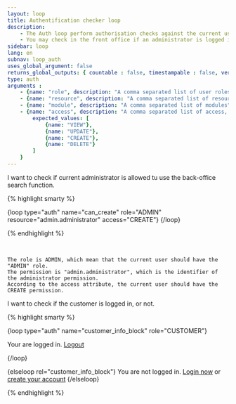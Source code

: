 ```yaml
---
layout: loop
title: Authentification checker loop
description:
    - The Auth loop perform authorisation checks against the current user. This loop returns nothing if the authorization fails, or the loop contents if it succeeds.
    - You may check in the front office if an administrator is logged in, and perform specific functions in your front-office template (such as direct editing, for example).
sidebar: loop
lang: en
subnav: loop_auth
uses_global_argument: false
returns_global_outputs: { countable : false, timestampable : false, versionable : false }
type: auth
arguments :
    - {name: "role", description: "A comma separated list of user roles", mandatory: "true", example: "role=\"ADMIN\" or can be role=\"CUSTOMER\""}
    - {name: "resource", description: "A comma separated list of resources"}
    - {name: "module", description: "A comma separated list of modules"}
    - {name: "access", description: "A comma separated list of access, . If empty or missing, the authorization is checked against the roles only",
        expected_values: [
            {name: "VIEW"},
            {name: "UPDATE"},
            {name: "CREATE"},
            {name: "DELETE"}
        ]
    }
---
```


<div class="description large-12">
    I want to check if current administrator is allowed tu use the back-office search function.
</div>

<div class="code large-12">

{% highlight smarty %}

{loop type="auth" name="can_create" role="ADMIN" resource="admin.administrator" access="CREATE"}
    <a title="{intl l='Create a new administrator'}" href="#administrator_create_dialog" data-toggle="modal">
        <span class="glyphicon glyphicon-plus"></span>
    </a>
{/loop}


{% endhighlight %}

</div>&nbsp;

 <div class="postscriptum large-12">

    The role is ADMIN, which mean that the current user should have the "ADMIN" role.
    The permission is "admin.administrator", which is the identifier of the administrator permission.
    According to the access attribute, the current user should have the CREATE permission.

</div>

<div class="description large-12">
    I want to check if the customer is logged in, or not.
</div>

<div class="code large-12">

{% highlight smarty %}

{loop type="auth" name="customer_info_block" role="CUSTOMER"}
    <p>Your are logged in. <a href="{viewurl view='index' action='logoutCustomer'}">Logout</a></p>
{/loop}

{elseloop rel="customer_info_block"}
    You are not logged in. <a href="{viewurl view='login'}">Login now</a> or <a href="{viewurl view='create_account'}">create your account</a>
{/elseloop}


{% endhighlight %}

</div>&nbsp;
